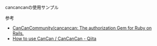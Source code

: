 cancancanの使用サンプル

参考
- [CanCanCommunity/cancancan: The authorization Gem for Ruby on Rails\.](https://github.com/CanCanCommunity/cancancan)
- [How to use CanCan / CanCanCan \- Qiita](https://qiita.com/umanoda/items/679419ce30d1996628ed)
